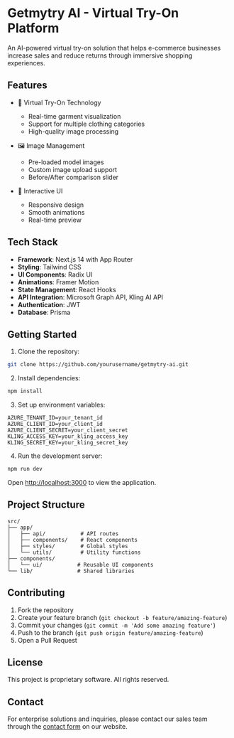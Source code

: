 # Getmytry AI - Virtual Try-On Platform

An AI-powered virtual try-on solution that helps e-commerce businesses increase sales and reduce returns through immersive shopping experiences.

## Features

- 🎯 Virtual Try-On Technology

  - Real-time garment visualization
  - Support for multiple clothing categories
  - High-quality image processing

- 🖼️ Image Management

  - Pre-loaded model images
  - Custom image upload support
  - Before/After comparison slider

- 💫 Interactive UI
  - Responsive design
  - Smooth animations
  - Real-time preview

## Tech Stack

- **Framework**: Next.js 14 with App Router
- **Styling**: Tailwind CSS
- **UI Components**: Radix UI
- **Animations**: Framer Motion
- **State Management**: React Hooks
- **API Integration**: Microsoft Graph API, Kling AI API
- **Authentication**: JWT
- **Database**: Prisma

## Getting Started

1. Clone the repository:

```bash
git clone https://github.com/yourusername/getmytry-ai.git
```

2. Install dependencies:

```bash
npm install
```

3. Set up environment variables:

```env
AZURE_TENANT_ID=your_tenant_id
AZURE_CLIENT_ID=your_client_id
AZURE_CLIENT_SECRET=your_client_secret
KLING_ACCESS_KEY=your_kling_access_key
KLING_SECRET_KEY=your_kling_secret_key
```

4. Run the development server:

```bash
npm run dev
```

Open [http://localhost:3000](http://localhost:3000) to view the application.

## Project Structure

```
src/
├── app/
│   ├── api/           # API routes
│   ├── components/    # React components
│   ├── styles/        # Global styles
│   └── utils/         # Utility functions
├── components/
│   └── ui/           # Reusable UI components
└── lib/              # Shared libraries
```

## Contributing

1. Fork the repository
2. Create your feature branch (`git checkout -b feature/amazing-feature`)
3. Commit your changes (`git commit -m 'Add some amazing feature'`)
4. Push to the branch (`git push origin feature/amazing-feature`)
5. Open a Pull Request

## License

This project is proprietary software. All rights reserved.

## Contact

For enterprise solutions and inquiries, please contact our sales team through the [contact form](https://getmytry.ai/#contact) on our website.
